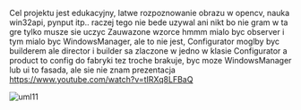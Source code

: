 Cel projektu jest edukacyjny, latwe rozpoznowanie obrazu w opencv, nauka win32api, pynput itp.. raczej tego nie bede uzywal ani nikt bo nie gram w ta gre tylko musze sie uczyc
Zauwazone wzorce hmmm mialo byc observer i tym mialo byc WindowsManager, ale to nie jest, Configurator moglby byc builderem ale director i builder sa zlaczone w jedno w klasie Configurator a product to config
do fabryki tez troche brakuje, byc moze WindowsManager lub ui to fasada, ale sie nie znam
prezentacja
https://www.youtube.com/watch?v=tIRXq8LFBaQ

![uml11](https://github.com/user-attachments/assets/4da490ea-f9c2-4287-b67a-a31d33a22cd7)
